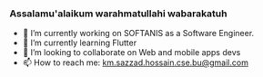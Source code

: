 ### Assalamu'alaikum warahmatullahi wabarakatuh

- 🔭 I’m currently working on SOFTANIS as a Software Engineer.
- 🌱 I’m currently learning Flutter <i class="fa fa-mobile" aria-hidden="true"></i>
- 👯 I’m looking to collaborate on Web and mobile apps devs
- 📫 How to reach me: km.sazzad.hossain.cse.bu@gmail.com
